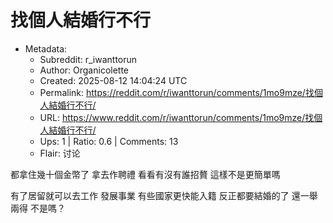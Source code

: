 # 找個人結婚行不行

- Metadata:
  - Subreddit: r_iwanttorun
  - Author: Organicolette
  - Created: 2025-08-12 14:04:24 UTC
  - Permalink: https://reddit.com/r/iwanttorun/comments/1mo9mze/找個人結婚行不行/
  - URL: https://www.reddit.com/r/iwanttorun/comments/1mo9mze/找個人結婚行不行/
  - Ups: 1 | Ratio: 0.6 | Comments: 13
  - Flair: 讨论


都拿住幾十個金幣了 拿去作聘禮 看看有沒有誰招贅 這樣不是更簡單嗎

有了居留就可以去工作 發展事業 有些國家更快能入籍 反正都要結婚的了
還一舉兩得 不是嗎？

